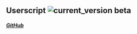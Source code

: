 ## Userscript ![current_version beta](https://img.shields.io/badge/current_version-beta-orange.svg)

##### [GitHub](https://github.com/ParticleCore/Iridium/raw/beta/src/userscript/Iridium.user.js) 
